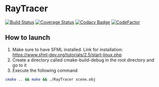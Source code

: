 # RayTracer
[![Build Status](https://travis-ci.com/MickaToast/RayTracer.svg?token=ZoqAX5iqiYxpkVoJ5TEr&branch=master)](https://travis-ci.com/MickaToast/RayTracer)
[![Coverage Status](https://coveralls.io/repos/github/MickaToast/RayTracer/badge.svg)](https://coveralls.io/github/MickaToast/RayTracer)
[![Codacy Badge](https://api.codacy.com/project/badge/Grade/0424d0e3189740c7b2628803cb677d56)](https://www.codacy.com/app/MickaToast/RayTracer?utm_source=github.com&amp;utm_medium=referral&amp;utm_content=MickaToast/RayTracer&amp;utm_campaign=Badge_Grade)
[![CodeFactor](https://www.codefactor.io/repository/github/mickatoast/raytracer/badge/master)](https://www.codefactor.io/repository/github/mickatoast/raytracer/overview/master)

## How to launch

1. Make sure to have SFML installed. Link for installation: <https://www.sfml-dev.org/tutorials/2.5/start-linux.php>
2. Create a directory called cmake-build-debug in the root directory and go to it
3. Execute the following command
```bash
cmake .. && make && ./RayTracer scene.obj
```
